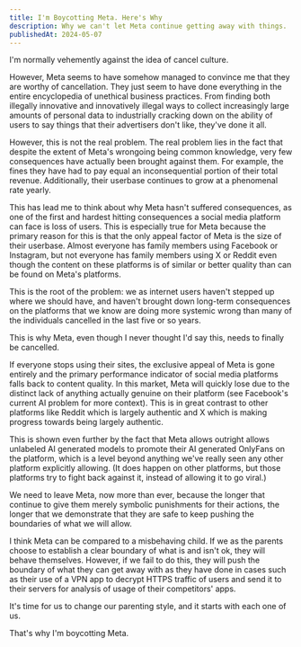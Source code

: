 ```yaml
---
title: I'm Boycotting Meta. Here's Why
description: Why we can't let Meta continue getting away with things.
publishedAt: 2024-05-07
---
```


I'm normally vehemently against the idea of cancel culture.

However, Meta seems to have somehow managed to convince me that they are worthy of cancellation. They just seem to have done everything in the entire encyclopedia of unethical business practices. From finding both illegally innovative and innovatively illegal ways to collect increasingly large amounts of personal data to industrially cracking down on the ability of users to say things that their advertisers don't like, they've done it all.

However, this is not the real problem. The real problem lies in the fact that despite the extent of Meta's wrongoing being common knowledge, very few consequences have actually been brought against them. For example, the fines they have had to pay equal an inconsequential portion of their total revenue. Additionally, their userbase continues to grow at a phenomenal rate yearly.

This has lead me to think about why Meta hasn't suffered consequences, as one of the first and hardest hitting consequences a social media platform can face is loss of users. This is especially true for Meta because the primary reason for this is that the only appeal factor of Meta is the size of their userbase. Almost everyone has family members using Facebook or Instagram, but not everyone has family members using X or Reddit even though the content on these platforms is of similar or better quality than can be found on Meta's platforms.

This is the root of the problem: we as internet users haven't stepped up where we should have, and haven't brought down long-term consequences on the platforms that we know are doing more systemic wrong than many of the individuals cancelled in the last five or so years.

This is why Meta, even though I never thought I'd say this, needs to finally be cancelled.

If everyone stops using their sites, the exclusive appeal of Meta is gone entirely and the primary performance indicator of social media platforms falls back to content quality. In this market, Meta will quickly lose due to the distinct lack of anything actually genuine on their platform (see Facebook's current AI problem for more context). This is in great contrast to other platforms like Reddit which is largely authentic and X which is making progress towards being largely authentic.

This is shown even further by the fact that Meta allows outright allows unlabeled AI generated models to promote their AI generated OnlyFans on the platform, which is a level beyond anything we've really seen any other platform explicitly allowing. (It does happen on other platforms, but those platforms try to fight back against it, instead of allowing it to go viral.)

We need to leave Meta, now more than ever, because the longer that continue to give them merely symbolic punishments for their actions, the longer that we demonstrate that they are safe to keep pushing the boundaries of what we will allow.

I think Meta can be compared to a misbehaving child. If we as the parents choose to establish a clear boundary of what is and isn't ok, they will behave themselves. However, if we fail to do this, they will push the boundary of what they can get away with as they have done in cases such as their use of a VPN app to decrypt HTTPS traffic of users and send it to their servers for analysis of usage of their competitors' apps.

It's time for us to change our parenting style, and it starts with each one of us.

That's why I'm boycotting Meta.
